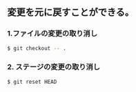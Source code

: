 ## 変更を元に戻すことができる。

### 1.ファイルの変更の取り消し
```Bash
$ git checkout -- .
```

### 2. ステージの変更の取り消し
```Bash
$ git reset HEAD
```